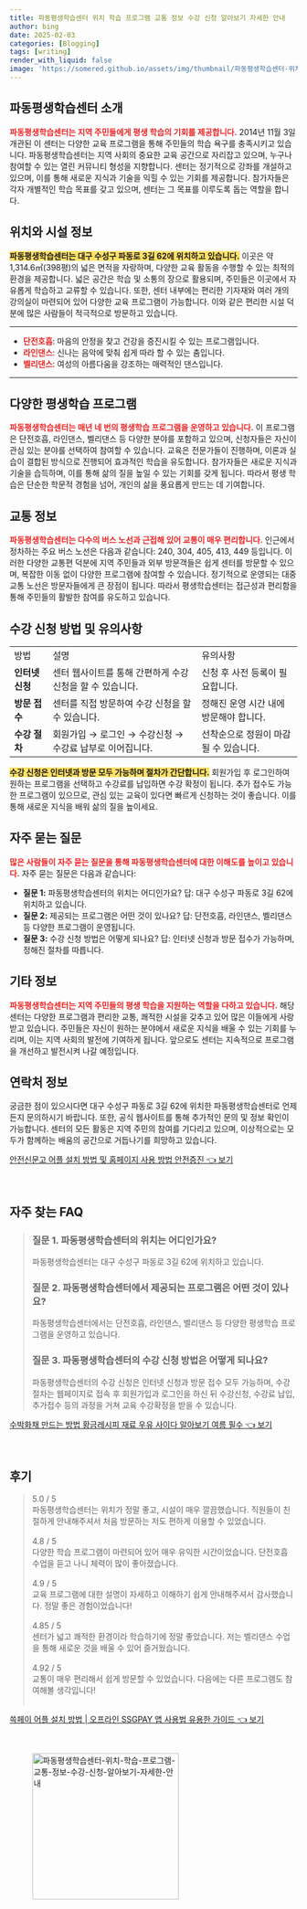 ```yaml
---
title: 파동평생학습센터 위치 학습 프로그램 교통 정보 수강 신청 알아보기 자세한 안내
author: bing
date: 2025-02-03
categories: [Blogging]
tags: [writing]
render_with_liquid: false
image: 'https://somered.github.io/assets/img/thumbnail/파동평생학습센터-위치-학습-프로그램-교통-정보-수강-신청-알아보기-자세한-안내.webp'
---
```



<h2 id='파동평생학습센터소개'>파동평생학습센터 소개</h2>

<p><b><span style="color: #ee2323;">파동평생학습센터는 지역 주민들에게 평생 학습의 기회를 제공합니다.</span></b> 2014년 11월 3일 개관된 이 센터는 다양한 교육 프로그램을 통해 주민들의 학습 욕구를 충족시키고 있습니다. 파동평생학습센터는 지역 사회의 중요한 교육 공간으로 자리잡고 있으며, 누구나 참여할 수 있는 열린 커뮤니티 형성을 지향합니다. 센터는 정기적으로 강좌를 개설하고 있으며, 이를 통해 새로운 지식과 기술을 익힐 수 있는 기회를 제공합니다. 참가자들은 각자 개별적인 학습 목표를 갖고 있으며, 센터는 그 목표를 이루도록 돕는 역할을 합니다.</p>

<h2 id='시설정보'>위치와 시설 정보</h2>

<p><b><span style="background-color: #ffe066;">파동평생학습센터는 대구 수성구 파동로 3길 62에 위치하고 있습니다.</span></b> 이곳은 약 1,314.6㎡(398평)의 넓은 면적을 자랑하며, 다양한 교육 활동을 수행할 수 있는 최적의 환경을 제공합니다. 넓은 공간은 학습 및 소통의 장으로 활용되며, 주민들은 이곳에서 자유롭게 학습하고 교류할 수 있습니다. 또한, 센터 내부에는 편리한 기자재와 여러 개의 강의실이 마련되어 있어 다양한 교육 프로그램이 가능합니다. 이와 같은 편리한 시설 덕분에 많은 사람들이 적극적으로 방문하고 있습니다.</p>

<hr />

<ul>
    <li><b><span style="color: #ee2323;">단전호흡</span></b>: 마음의 안정을 찾고 건강을 증진시킬 수 있는 프로그램입니다.</li>
    <li><b><span style="color: #ee2323;">라인댄스</span></b>: 신나는 음악에 맞춰 쉽게 따라 할 수 있는 춤입니다.</li>
    <li><b><span style="color: #ee2323;">벨리댄스</span></b>: 여성의 아름다움을 강조하는 매력적인 댄스입니다.</li>
</ul>

<hr />

<h2 id='학습프로그램'>다양한 평생학습 프로그램</h2>

<p><b><span style="color: #ee2323;">파동평생학습센터는 매년 네 번의 평생학습 프로그램을 운영하고 있습니다.</span></b> 이 프로그램은 단전호흡, 라인댄스, 벨리댄스 등 다양한 분야를 포함하고 있으며, 신청자들은 자신이 관심 있는 분야를 선택하여 참여할 수 있습니다. 교육은 전문가들이 진행하며, 이론과 실습이 결합된 방식으로 진행되어 효과적인 학습을 유도합니다. 참가자들은 새로운 지식과 기술을 습득하며, 이를 통해 삶의 질을 높일 수 있는 기회를 갖게 됩니다. 따라서 평생 학습은 단순한 학문적 경험을 넘어, 개인의 삶을 풍요롭게 만드는 데 기여합니다.</p>

<h2 id='교통정보'>교통 정보</h2>

<p><b><span style="color: #ee2323;">파동평생학습센터는 다수의 버스 노선과 근접해 있어 교통이 매우 편리합니다.</span></b> 인근에서 정차하는 주요 버스 노선은 다음과 같습니다: 240, 304, 405, 413, 449 등입니다. 이러한 다양한 교통편 덕분에 지역 주민들과 외부 방문객들은 쉽게 센터를 방문할 수 있으며, 복잡한 이동 없이 다양한 프로그램에 참여할 수 있습니다. 정기적으로 운영되는 대중교통 노선은 방문자들에게 큰 장점이 됩니다. 따라서 평생학습센터는 접근성과 편리함을 통해 주민들의 활발한 참여를 유도하고 있습니다.</p>

<h2 id='수강신청'>수강 신청 방법 및 유의사항</h2>

<table>
    <tr>
        <td>방법</td>
        <td>설명</td>
        <td>유의사항</td>
    </tr>
    <tr>
        <td><b>인터넷 신청</b></td>
        <td>센터 웹사이트를 통해 간편하게 수강 신청을 할 수 있습니다.</td>
        <td>신청 후 사전 등록이 필요합니다.</td>
    </tr>
    <tr>
        <td><b>방문 접수</b></td>
        <td>센터를 직접 방문하여 수강 신청을 할 수 있습니다.</td>
        <td>정해진 운영 시간 내에 방문해야 합니다.</td>
    </tr>
    <tr>
        <td><b>수강 절차</b></td>
        <td>회원가입 → 로그인 → 수강신청 → 수강료 납부로 이어집니다.</td>
        <td>선착순으로 정원이 마감될 수 있습니다.</td>
    </tr>
</table>

<p><b><span style="background-color: #ffe066;">수강 신청은 인터넷과 방문 모두 가능하며 절차가 간단합니다.</span></b> 회원가입 후 로그인하여 원하는 프로그램을 선택하고 수강료를 납입하면 수강 확정이 됩니다. 추가 접수도 가능한 프로그램이 있으므로, 관심 있는 교육이 있다면 빠르게 신청하는 것이 좋습니다. 이를 통해 새로운 지식을 배워 삶의 질을 높이세요.</p>

<h2 id='자주묻는질문'>자주 묻는 질문</h2>

<p><b><span style="color: #ee2323;">많은 사람들이 자주 묻는 질문을 통해 파동평생학습센터에 대한 이해도를 높이고 있습니다.</span></b> 자주 묻는 질문은 다음과 같습니다:</p>

<ul>
    <li><b>질문 1:</b> 파동평생학습센터의 위치는 어디인가요? 답: 대구 수성구 파동로 3길 62에 위치하고 있습니다.</li>
    <li><b>질문 2:</b> 제공되는 프로그램은 어떤 것이 있나요? 답: 단전호흡, 라인댄스, 벨리댄스 등 다양한 프로그램이 운영됩니다.</li>
    <li><b>질문 3:</b> 수강 신청 방법은 어떻게 되나요? 답: 인터넷 신청과 방문 접수가 가능하며, 정해진 절차를 따릅니다.</li>
</ul>

<h2 id='기타정보'>기타 정보</h2>

<p><b><span style="color: #ee2323;">파동평생학습센터는 지역 주민들의 평생 학습을 지원하는 역할을 다하고 있습니다.</span></b> 해당 센터는 다양한 프로그램과 편리한 교통, 쾌적한 시설을 갖추고 있어 많은 이들에게 사랑받고 있습니다. 주민들은 자신이 원하는 분야에서 새로운 지식을 배울 수 있는 기회를 누리며, 이는 지역 사회의 발전에 기여하게 됩니다. 앞으로도 센터는 지속적으로 프로그램을 개선하고 발전시켜 나갈 예정입니다.</p>

<h2 id='연락처정보'>연락처 정보</h2>

<p>궁금한 점이 있으시다면 대구 수성구 파동로 3길 62에 위치한 파동평생학습센터로 언제든지 문의하시기 바랍니다. 또한, 공식 웹사이트를 통해 추가적인 문의 및 정보 확인이 가능합니다. 센터의 모든 활동은 지역 주민의 참여를 기다리고 있으며, 이상적으로는 모두가 함께하는 배움의 공간으로 거듭나기를 희망하고 있습니다.</p>


<p><a class="click-button" title="안전신문고 어플 설치 방법 및 홈페이지 사용 방법 안전증진" href="https://somered.github.io/posts/%EC%95%88%EC%A0%84%EC%8B%A0%EB%AC%B8%EA%B3%A0-%EC%96%B4%ED%94%8C-%EC%84%A4%EC%B9%98-%EB%B0%A9%EB%B2%95-%EB%B0%8F-%ED%99%88%ED%8E%98%EC%9D%B4%EC%A7%80-%EC%82%AC%EC%9A%A9-%EB%B0%A9%EB%B2%95-%EC%95%88%EC%A0%84%EC%A6%9D%EC%A7%84/" rel="dofollow">안전신문고 어플 설치 방법 및 홈페이지 사용 방법 안전증진 👈 보기</a></p><br>
<h2 id='자주_찾는_FAQ'>자주 찾는 FAQ</h2>
<div itemscope="" itemtype="https://schema.org/FAQPage"> 
<blockquote> 
<div itemscope="" itemprop="mainEntity" itemtype="https://schema.org/Question"> 
<h3 itemprop="name">질문 1. 파동평생학습센터의 위치는 어디인가요?</h3> 
<div itemscope="" itemprop="acceptedAnswer" itemtype="https://schema.org/Answer"> 
<span itemprop="text"> 
<p>파동평생학습센터는 대구 수성구 파동로 3길 62에 위치하고 있습니다.</p> 
</span> </div> </div> 

<div itemscope="" itemprop="mainEntity" itemtype="https://schema.org/Question"> 
<h3 itemprop="name">질문 2. 파동평생학습센터에서 제공되는 프로그램은 어떤 것이 있나요?</h3> 
<div itemscope="" itemprop="acceptedAnswer" itemtype="https://schema.org/Answer"> 
<span itemprop="text"> 
<p>파동평생학습센터에서는 단전호흡, 라인댄스, 벨리댄스 등 다양한 평생학습 프로그램을 운영하고 있습니다.</p> 
</span> </div> </div> 

<div itemscope="" itemprop="mainEntity" itemtype="https://schema.org/Question"> 
<h3 itemprop="name">질문 3. 파동평생학습센터의 수강 신청 방법은 어떻게 되나요?</h3> 
<div itemscope="" itemprop="acceptedAnswer" itemtype="https://schema.org/Answer"> 
<span itemprop="text"> 
<p>파동평생학습센터의 수강 신청은 인터넷 신청과 방문 접수 모두 가능하며, 수강절차는 웹페이지로 접속 후 회원가입과 로그인을 하신 뒤 수강신청, 수강료 납입, 추가접수 등의 과정을 거쳐 교육 수강확정을 받을 수 있습니다.</p> 
</span> </div> </div> 

<p></blockquote> 
</div></p>
<p><a class="click-button" title="수박화채 만드는 방법 황금레시피 재료 우유 사이다 알아보기 여름 필수" href="https://somered.github.io/posts/%EC%88%98%EB%B0%95%ED%99%94%EC%B1%84-%EB%A7%8C%EB%93%9C%EB%8A%94-%EB%B0%A9%EB%B2%95-%ED%99%A9%EA%B8%88%EB%A0%88%EC%8B%9C%ED%94%BC-%EC%9E%AC%EB%A3%8C-%EC%9A%B0%EC%9C%A0-%EC%82%AC%EC%9D%B4%EB%8B%A4-%EC%95%8C%EC%95%84%EB%B3%B4%EA%B8%B0-%EC%97%AC%EB%A6%84-%ED%95%84%EC%88%98/" rel="dofollow">수박화채 만드는 방법 황금레시피 재료 우유 사이다 알아보기 여름 필수 👈 보기</a></p><br>
<h2 id='후기'>후기</h2>
<div itemscope itemtype="https://schema.org/Product">
  <blockquote>
  <div itemprop="review" itemscope itemtype="https://schema.org/Review">
      <div itemprop="reviewRating" itemscope itemtype="https://schema.org/Rating"> <span itemprop="ratingValue">5.0</span> / <span itemprop="bestRating">5</span> </div>
      <span itemprop="reviewBody">파동평생학습센터는 위치가 정말 좋고, 시설이 매우 깔끔했습니다. 직원들이 친절하게 안내해주셔서 처음 방문하는 저도 편하게 이용할 수 있었습니다.</span>
  </div>
  <br>
  <div itemprop="review" itemscope itemtype="https://schema.org/Review">
      <div itemprop="reviewRating" itemscope itemtype="https://schema.org/Rating"> <span itemprop="ratingValue">4.8</span> / <span itemprop="bestRating">5</span> </div>
      <span itemprop="reviewBody">다양한 학습 프로그램이 마련되어 있어 매우 유익한 시간이었습니다. 단전호흡 수업을 듣고 나니 체력이 많이 좋아졌습니다.</span>
  </div>
  <br>
  <div itemprop="review" itemscope itemtype="https://schema.org/Review">
      <div itemprop="reviewRating" itemscope itemtype="https://schema.org/Rating"> <span itemprop="ratingValue">4.9</span> / <span itemprop="bestRating">5</span> </div>
      <span itemprop="reviewBody">교육 프로그램에 대한 설명이 자세하고 이해하기 쉽게 안내해주셔서 감사했습니다. 정말 좋은 경험이었습니다!</span>
  </div>
  <br>
  <div itemprop="review" itemscope itemtype="https://schema.org/Review">
      <div itemprop="reviewRating" itemscope itemtype="https://schema.org/Rating"> <span itemprop="ratingValue">4.85</span> / <span itemprop="bestRating">5</span> </div>
      <span itemprop="reviewBody">센터가 넓고 쾌적한 환경이라 학습하기에 정말 좋았습니다. 저는 벨리댄스 수업을 통해 새로운 것을 배울 수 있어 즐거웠습니다.</span>
  </div>
  <br>
  <div itemprop="review" itemscope itemtype="https://schema.org/Review">
      <div itemprop="reviewRating" itemscope itemtype="https://schema.org/Rating"> <span itemprop="ratingValue">4.92</span> / <span itemprop="bestRating">5</span> </div>
      <span itemprop="reviewBody">교통이 매우 편리해서 쉽게 방문할 수 있었습니다. 다음에는 다른 프로그램도 참여해볼 생각입니다!</span>
  </div>
  <br>
  </blockquote>
</div>
<p><a class="click-button" title="쓱페이 어플 설치 방법 | 오프라인 SSGPAY 앱 사용법 유용한 가이드" href="https://somered.github.io/posts/%EC%93%B1%ED%8E%98%EC%9D%B4-%EC%96%B4%ED%94%8C-%EC%84%A4%EC%B9%98-%EB%B0%A9%EB%B2%95-%EC%98%A4%ED%94%84%EB%9D%BC%EC%9D%B8-SSGPAY-%EC%95%B1-%EC%82%AC%EC%9A%A9%EB%B2%95-%EC%9C%A0%EC%9A%A9%ED%95%9C-%EA%B0%80%EC%9D%B4%EB%93%9C/" rel="dofollow">쓱페이 어플 설치 방법 | 오프라인 SSGPAY 앱 사용법 유용한 가이드 👈 보기</a></p><br>
<figure class="image"><img src="https://somered.github.io/assets/img/thumbnail/파동평생학습센터-위치-학습-프로그램-교통-정보-수강-신청-알아보기-자세한-안내.webp" alt="파동평생학습센터-위치-학습-프로그램-교통-정보-수강-신청-알아보기-자세한-안내" width="256" height="256"></figure>